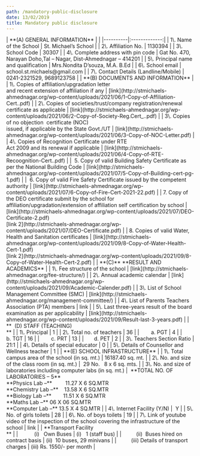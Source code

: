 ```yaml
---
path: /mandatory-public-disclosure
date: 13/02/2019
title: Mandatory public disclosure
---
```


<div style="overflow-x:auto;">
| **(A) GENERAL INFORMATION** | |
|----------|:-------------:|
| 1\. Name of the School                                                                                                                       | St. Michael’s School |
| 2\. Affiliation No.                                                                                                                          | 1130394 |
| 3\. School Code                                                                                                                              | 30307 |
| 4\. Complete address with pin code                                                                                                           | Gat No. 470, Narayan Doho,Tal – Nagar, Dist-Ahmednagar – 414201 |
| 5\. Principal name and qualification                                                                                                         | Mrs.Nondita D’souza, M.A. B.Ed |
| 6\. School email                                                                                                                             | school.st.michaels@gmail.com |
| 7\. Contact Details (Landline/Mobile)                                                                                                        | 0241-2321529, 9689123758 |
| **(B) DOCUMENTS AND INFORMATION**                                                                                                            |
| 1\. Copies of affiliation/upgradation letter<br>and recent extension of affiliation if any                                                   | [link](http://stmichaels-ahmednagar.org/wp-content/uploads/2021/06/1-Copy-of-Affiliation-Cert..pdf) |
| 2\. Copies of societies/trust/company registration/renewal certificate as applicable                                                         | [link](http://stmichaels-ahmednagar.org/wp-content/uploads/2021/06/2-Copy-of-Society-Reg.Cert_..pdf) |
| 3\. Copies of no objection  certificate (NOC)<br>issued, if applicable by the State Govt./UT                                                 | [link](http://stmichaels-ahmednagar.org/wp-content/uploads/2021/06/3-Copy-of-NOC-Letter.pdf) |
| 4\. Copies of Recognition Certificate under RTE<br>Act 2009 and its renewal if applicable                                                    | [link](http://stmichaels-ahmednagar.org/wp-content/uploads/2021/06/4-Copy-of-RTE-Recoognition-Cert..pdf) |
|  5. Copy of valid Building Safety Certificate as<br>per the National Building Code                                                           | [link](http://stmichaels-ahmednagar.org/wp-content/uploads/2021/07/5-Copy-of-Building-cert-pg-1.pdf) |
|  6. Copy of valid Fire Safety Certificate issued by the competent authority                                                                  | [link](http://stmichaels-ahmednagar.org/wp-content/uploads/2021/07/6-Copy-of-Fire-Cert-2021-22.pdf) |
| 7. Copy of the DEO certificate submit by the school for affiliation/upgradation/extension of affiliation self certification by school | [link](http://stmichaels-ahmednagar.org/wp-content/uploads/2021/07/DEO-Certificate-2.pdf)<br>[link 2](http://stmichaels-ahmednagar.org/wp-content/uploads/2021/07/DEO-Certificate.pdf) |
| 8. Copies of valid Water, Health and Sanitation certificates                                                                             | [link](http://stmichaels-ahmednagar.org/wp-content/uploads/2021/09/8-Copy-of-Water-Health-Cert-1.pdf)<br>[link 2](http://stmichaels-ahmednagar.org/wp-content/uploads/2021/09/8-Copy-of-Water-Health-Cert-2.pdf) |
| **(C)** **RESULT AND ACADEMICS**                                                                                                             |
| 1\. Fee structure of the school                                                                                                              | [link](http://stmichaels-ahmednagar.org/fee-structure/) |
| 2\. Annual academic calendar                                                                                                                 | [link](http://stmichaels-ahmednagar.org/wp-content/uploads/2021/09/Academic-Calender.pdf) |
| 3\. List of School Management Committee (SMC)                                                                                                | [link](http://stmichaels-ahmednagar.org/management-committee/) |
| 4\. List of Parents Teachers Association (PTA) members                                                                                       | link |
| 5\. Last three-years result of the board examination as per applicability                                                                    | [link](http://stmichaels-ahmednagar.org/wp-content/uploads/2021/09/Result-last-3-years.pdf) |
| **  (D) STAFF (TEACHING)<br>**                                                                                                               |
| 1\. Principal                                                                                                                                | 1 |
| 2\. Total no. of teachers                                                                                                                    | 36 |
|        a. PGT                                                                                                                                | 4 |
|        b. TGT                                                                                                                                | 16 |
|        c. PRT                                                                                                                                | 13 |
|       d. PET                                                                                                                                 | 2 |
| 3\. Teachers Section Ratio                                                                                                                   | 21:1 |
| 4\. Details of special educator                                                                                                              | 0 |
| 5\. Details of Counsellor and Wellness teacher                                                                                               | 1 |
| **(E) SCHOOL INFRASTRUCTURE**                                                                                                                |
| 1\. Total campus area of the school (in sq. mt.)                                                                                             | 16187.40 sq. mt. |
| 2\. No. and size of the class room (in sq. mt.)                                                                                              |  29 No.   8 x 6 sq. mts. |
| 3\. No. and size of laboratories including computer labs (in sq. mt.)                                                                        |  **TOTAL NO. OF LABORATORIES – 5**<br>**Physics Lab –**         11.27 X 6 SQ.MTR<br>**Chemistry Lab –**    13.58 X 6 SQ.MTR<br>**Biology Lab –**        11.51 X 6 SQ.MTR<br>**Maths Lab –** 06 X 06 SQ.MTR<br>**Computer Lab –** 13.5 X 4 SQ.MTR |
| 4\. Internet Facility (Y/N)                                                                                                                  |  Y |
| 5\. No. of girls toilets                                                                                                                     | 28 |
| 6\. No. of boys toilets                                                                                                                      | 19 |
| 7\. Link of youtube video of the inspection of the school covering the infrastructure of the school                                          | link |
| **Transport Facility<br>**                                                                                                                   |
|           (i)   Own Buses                                                                                                                    | (i)   1 (staff bus) |
|          (ii)  Buses hired on contract basis                                                                                                 | (ii)  10 buses, 29 minivans |
|          (iii) Details of transport charges                                                                                                  | (iii) Rs. 1550/- per month |

</div>